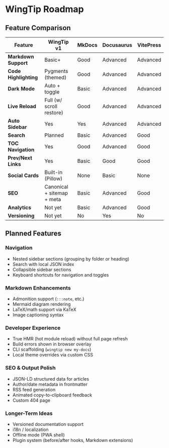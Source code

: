 # WingTip Roadmap

## Feature Comparison

| Feature               | WingTip v1                 | MkDocs | Docusaurus | VitePress |
| --------------------- | -------------------------- | ------ | ---------- | --------- |
| **Markdown Support**  | Basic+                     | Good   | Advanced   | Advanced  |
| **Code Highlighting** | Pygments (themed)          | Good   | Advanced   | Advanced  |
| **Dark Mode**         | Auto + toggle              | Basic  | Advanced   | Advanced  |
| **Live Reload**       | Full (w/ scroll restore)   | Good   | Advanced   | Advanced  |
| **Auto Sidebar**      | Yes                        | Yes    | Advanced   | Advanced  |
| **Search**            | Planned                    | Basic  | Advanced   | Good      |
| **TOC Navigation**    | Yes                        | Good   | Advanced   | Good      |
| **Prev/Next Links**   | Yes                        | Basic  | Good       | Good      |
| **Social Cards**      | Built-in (Pillow)          | None   | Basic      | None      |
| **SEO**               | Canonical + sitemap + meta | Basic  | Advanced   | Good      |
| **Analytics**         | Not yet                    | Basic  | Advanced   | Good      |
| **Versioning**        | Not yet                    | No     | Yes        | No        |

## Planned Features

### Navigation

* Nested sidebar sections (grouping by folder or heading)
* Search with local JSON index
* Collapsible sidebar sections
* Keyboard shortcuts for navigation and toggles

### Markdown Enhancements

* Admonition support (`:::note`, etc.)
* Mermaid diagram rendering
* LaTeX/math support via KaTeX
* Image captioning syntax

### Developer Experience

* True HMR (hot module reload) without full page refresh
* Build errors shown in browser overlay
* CLI scaffolding (`wingtip new my-docs`)
* Local theme overrides via custom CSS

### SEO & Output Polish

* JSON-LD structured data for articles
* Author/date metadata in frontmatter
* RSS feed generation
* Animated copy-to-clipboard feedback
* Custom 404 page

### Longer-Term Ideas

* Versioned documentation support
* i18n / localization
* Offline mode (PWA shell)
* Plugin system (before/after hooks, Markdown extensions)
